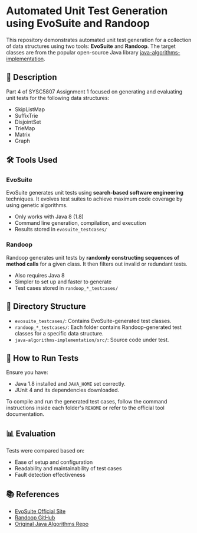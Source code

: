 # Automated Unit Test Generation using EvoSuite and Randoop

This repository demonstrates automated unit test generation for a collection of data structures using two tools: **EvoSuite** and **Randoop**. The target classes are from the popular open-source Java library [java-algorithms-implementation](https://github.com/phishman3579/java-algorithms-implementation).

## 📌 Description

Part 4 of SYSC5807 Assignment 1 focused on generating and evaluating unit tests for the following data structures:

- SkipListMap
- SuffixTrie
- DisjointSet
- TrieMap
- Matrix
- Graph

## 🛠 Tools Used

### EvoSuite
EvoSuite generates unit tests using **search-based software engineering** techniques. It evolves test suites to achieve maximum code coverage by using genetic algorithms.

- Only works with Java 8 (1.8)
- Command line generation, compilation, and execution
- Results stored in `evosuite_testcases/`

### Randoop
Randoop generates unit tests by **randomly constructing sequences of method calls** for a given class. It then filters out invalid or redundant tests.

- Also requires Java 8
- Simpler to set up and faster to generate
- Test cases stored in `randoop_*_testcases/`

## 📁 Directory Structure

- `evosuite_testcases/`: Contains EvoSuite-generated test classes.
- `randoop_*_testcases/`: Each folder contains Randoop-generated test classes for a specific data structure.
- `java-algorithms-implementation/src/`: Source code under test.

## 🧪 How to Run Tests

Ensure you have:
- Java 1.8 installed and `JAVA_HOME` set correctly.
- JUnit 4 and its dependencies downloaded.

To compile and run the generated test cases, follow the command instructions inside each folder's `README` or refer to the official tool documentation.

## 📊 Evaluation

Tests were compared based on:
- Ease of setup and configuration
- Readability and maintainability of test cases
- Fault detection effectiveness

## 📚 References

- [EvoSuite Official Site](https://www.evosuite.org/)
- [Randoop GitHub](https://github.com/randoop/randoop)
- [Original Java Algorithms Repo](https://github.com/phishman3579/java-algorithms-implementation)
